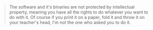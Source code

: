 > The software and it's binaries are not protected by intellectual property, meaning you have all the rights to do whatever you want to do with it. Of course if you print it on a paper, fold it and throw it on your teacher's head, I'm not the one who asked you to do it.